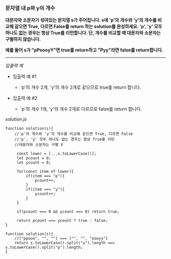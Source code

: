 ### 문자열 내 p와 y의 개수

**대문자와 소문자가 섞여있는 문자열 s가 주어집니다. s에 'p'의 개수와 'y'의 개수를 비교해 같으면 True, 다르면 False를 return 하는 solution를 완성하세요. 'p', 'y' 모두 하나도 없는 경우는 항상 True를 리턴합니다. 단, 개수를 비교할 때 대문자와 소문자는 구별하지 않습니다.**

**예를 들어 s가 "pPoooyY"면 true를 return하고 "Pyy"라면 false를 return합니다.**

---

_입출력 예_

- 입출력 예 #1

  - 'p'의 개수 2개, 'y'의 개수 2개로 같으므로 true를 return 합니다.

- 입출력 예 #2

  - 'p'의 개수 1개, 'y'의 개수 2개로 다르므로 false를 return 합니다.

_solution.js_

```
function solution(s){
    //'p'의 개수와 'y'의 개수를 비교해 같으면 True, 다르면 False
    //'p', 'y' 모두 하나도 없는 경우는 항상 True를 리턴
    //대문자와 소문자는 구별 X

     const lower = [...s.toLowerCase()];
     let pcount = 0;
     let ycount = 0;

     for(const item of lower){
         if(item === "p"){
             pcount++;
         }
         if(item === "y"){
             ycount++;
         }
     }

     if(pcount === 0 && ycount === 0) return true;

     return pcount === ycount ? true : false;
}

function solution(s){
    //["ppooo", "", ""] === ["", "", "oooyy"]
    return s.toLowerCase().split("y").length === s.toLowerCase().split("p").length;
}
```
